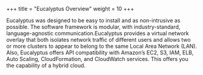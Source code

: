 +++
title = "Eucalyptus Overview"
weight = 10
+++

Eucalyptus was designed to be easy to install and as non-intrusive as possible. The software framework is modular, with industry-standard, language-agnostic communication.Eucalyptus provides a virtual network overlay that both isolates network traffic of different users and allows two or more clusters to appear to belong to the same Local Area Network (LAN). Also, Eucalyptus offers API compatibility with Amazon’s EC2, S3, IAM, ELB, Auto Scaling, CloudFormation, and CloudWatch services. This offers you the capability of a hybrid cloud. 

